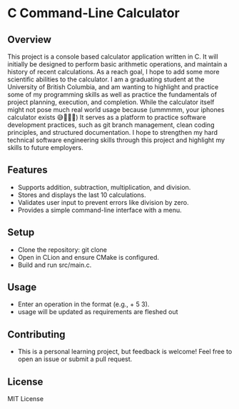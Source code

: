 # C Command-Line Calculator

## Overview
This project is a console based calculator application written in C.  It will initially be designed to perform basic
arithmetic operations, and maintain a history of recent calculations.  As a reach goal, I hope to add some more
scientific abilities to the calculator.  I am a graduating student at the University of British Columbia, and am
wanting to highlight and practice some of my programming skills as well as practice the fundamentals of project
planning, execution, and completion.  While the calculator itself might not pose much real world usage because
(ummmmm, your iphones calculator exists 😅🤦🏼‍♂️) It serves as a platform to practice software development practices,
such as git branch management, clean coding principles, and structured documentation.  I hope to strengthen my
hard technical software engineering skills through this project and highlight my skills to future employers.

## Features
- Supports addition, subtraction, multiplication, and division.
- Stores and displays the last 10 calculations.
- Validates user input to prevent errors like division by zero.
- Provides a simple command-line interface with a menu.


## Setup
- Clone the repository: git clone 
- Open in CLion and ensure CMake is configured.
- Build and run src/main.c.

## Usage
- Enter an operation in the format <operation> <num1> <num2> (e.g., + 5 3).
- usage will be updated as requirements are fleshed out

## Contributing
- This is a personal learning project, but feedback is welcome! Feel free to open an issue or submit a pull request.

## License
MIT License